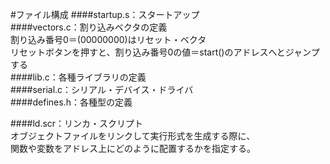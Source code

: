 #ファイル構成
####startup.s：スタートアップ  
####vectors.c：割り込みベクタの定義  
割り込み番号0＝(00000000)はリセット・ベクタ  
リセットボタンを押すと、割り込み番号0の値＝start()のアドレスへとジャンプする  
####lib.c：各種ライブラリの定義  
####serial.c：シリアル・デバイス・ドライバ  
####defines.h：各種型の定義  

####ld.scr：リンカ・スクリプト  
オブジェクトファイルをリンクして実行形式を生成する際に、  
関数や変数をアドレス上にどのように配置するかを指定する。  
